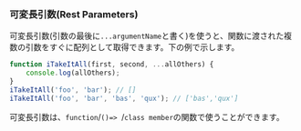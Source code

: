 ### 可変長引数(Rest Parameters)
可変長引数(引数の最後に`...argumentName`と書く)を使うと、関数に渡された複数の引数をすぐに配列として取得できます。下の例で示します。

```ts
function iTakeItAll(first, second, ...allOthers) {
    console.log(allOthers);
}
iTakeItAll('foo', 'bar'); // []
iTakeItAll('foo', 'bar', 'bas', 'qux'); // ['bas','qux']
```

可変長引数は、`function`/`()=> `/`class member`の関数で使うことができます。
